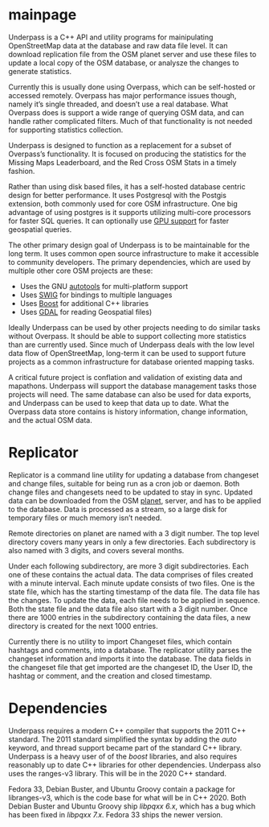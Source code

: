 # mainpage

Underpass is a C++ API and utility programs for mainipulating
OpenStreetMap data at the database and raw data file level. It can
download replication file from the OSM planet server and use these
files to update a local copy of the OSM database, or analysze the
changes to generate statistics.

Currently this is usually done using Overpass, which can be
self-hosted or accessed remotely. Overpass has major performance
issues though, namely it’s single threaded, and doesn’t use a real
database. What Overpass does is support a wide range of querying OSM
data, and can handle rather complicated filters. Much of that
functionality is not needed for supporting statistics collection.

Underpass is designed to function as a replacement for a subset of
Overpass’s functionality. It is focused on producing the statistics
for the Missing Maps Leaderboard, and the Red Cross OSM Stats in a
timely fashion. 

Rather than using disk based files, it has a self-hosted database
centric design for better performance. It uses Postgresql with the
Postgis extension, both commonly used for core OSM infrastructure. One
big advantage of using postgres is it supports utilizing multi-core
processors for faster SQL queries. It can optionally use [GPU
support](https://heterodb.github.io/pg-strom/) for faster geospatial
queries. 

The other primary design goal of Underpass is to be maintainable for
the long term. It uses common open source infrastructure to make it
accessible to community developers. The primary dependencies, which
are used by multiple other core OSM projects are these:

* Uses the GNU [autotools](https://www.gnu.org/software/automake/manual/html_node/Autotools-Introduction.html) for multi-platform support
* Uses [SWIG](http://www.swig.org/) for bindings to multiple languages
* Uses [Boost](https://www.boost.org/) for additional C++ libraries
* Uses [GDAL](https://www.gdal.org) for reading Geospatial files)

Ideally Underpass can be used by other projects needing to do similar
tasks without Overpass. It should be able to support collecting more
statistics than are currently used. Since much of Underpass deals with
the low level data flow of OpenStreetMap, long-term it can be used to
support future projects as a common infrastructure for database
oriented mapping tasks. 

A critical future project is conflation and validation of existing
data and mapathons. Underpass will support the database management
tasks those projects will need. The same database can also be used for
data exports, and Underpass can be used to keep that data up to
date. What the Overpass data store contains is history information,
change information, and the actual OSM data. 


# Replicator

Replicator is a command line utility for updating a database from
changeset and change files, suitable for being run as a cron job or
daemon. Both change files and changesets need to be updated to stay in
sync. Updated data can be downloaded from the OSM
[planet](https://planet.openstreetmap.org), server, and has to be
applied to the database. Data is processed as a stream, so a large
disk for temporary files or much memory isn’t needed.

Remote directories on planet are named with a 3 digit number. The top
level directory covers many years in only a few directories. Each
subdirectory is also named with 3 digits, and covers several months. 

Under each following subdirectory, are more 3 digit
subdirectories. Each one of these contains the actual data. The data
comprises of files created with a minute interval. Each minute update
consists of two files. One is the state file, which has the starting
timestamp of the data file. The data file has the changes. To update
the data, each file needs to be applied in sequence. Both the state
file and the data file also start with a 3 digit number. Once there
are 1000 entries in the subdirectory containing the data files, a new
directory is created for the next 1000 entries. 

Currently there is no utility to import Changeset files, which contain
hashtags and comments, into a database. The replicator utility parses
the changeset information and imports it into the database. The data
fields in the changeset file that get imported are the changeset ID,
the User ID, the hashtag or comment, and the creation and closed
timestamp. 

# Dependencies

Underpass requires a modern C++ compiler that supports the 2011 C++
standard. The 2011 standard simplified the syntax by adding the *auto*
keyword, and thread support became part of the standard C++
library. Underpass is a heavy user of of the *boost* libraries, and
also requires reasonably up to date C++ libraries for other
dependencies. Underpass also uses the ranges-v3 library. This will be
in the 2020 C++ standard.

Fedora 33, Debian Buster, and Ubuntu Groovy contain a package for
libranges-v3, which is the code base for what will be in
C++ 2020. Both Debian Buster and Ubuntu Groovy ship *libpqxx 6.x*,
which has a bug which has been fixed in *libpqxx 7.x*. Fedora 33 ships
the newer version.


